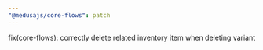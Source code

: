 ```yaml
---
"@medusajs/core-flows": patch
---
```


fix(core-flows): correctly delete related inventory item when deleting variant
